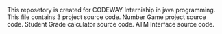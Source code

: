 This reposetory is created for CODEWAY Interniship in java programming.
This file contains 3 project source code.
Number Game project source code.
Student Grade calculator source code.
ATM Interface source code.
